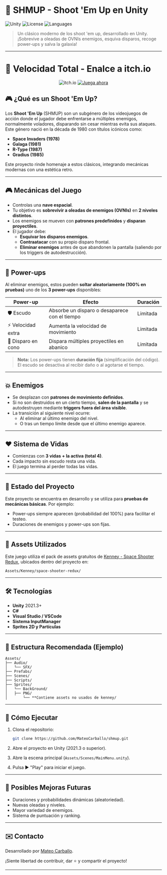 # 🚀 SHMUP - Shoot 'Em Up en Unity

![Unity](https://img.shields.io/badge/Unity-2021.3+-black?logo=unity&logoColor=white)
![License](https://img.shields.io/github/license/MateoCarballo/shmup)
![Languages](https://img.shields.io/github/languages/top/MateoCarballo/shmup)



> Un clásico moderno de los shoot 'em up, desarrollado en Unity. ¡Sobrevive a oleadas de OVNIs enemigos, esquiva disparos, recoge power-ups y salva la galaxia!

---
# 🚀 Velocidad Total - Enalce a itch.io 
<p align="center">
  <img src="https://img.shields.io/badge/ITCH.IO-FA5C5C?style=for-the-badge&logo=itch.io&logoColor=white" alt="itch.io">
  <a href="https://srcalico.itch.io/velocidad-total">
    <img src="https://img.shields.io/badge/JUEGA_AHORA-FF5722?style=for-the-badge&logo=gamejolt&logoColor=white" alt="Juega ahora">
  </a>
</p>

## 🎮 ¿Qué es un Shoot 'Em Up?

Los **Shoot 'Em Up** (SHMUP) son un subgénero de los videojuegos de acción donde el jugador debe enfrentarse a múltiples enemigos, normalmente voladores, disparando sin cesar mientras evita sus ataques. Este género nació en la década de 1980 con títulos icónicos como:

- **Space Invaders (1978)**
- **Galaga (1981)**
- **R-Type (1987)**
- **Gradius (1985)**

Este proyecto rinde homenaje a estos clásicos, integrando mecánicas modernas con una estética retro.

---

## 🎮 Mecánicas del Juego

- Controlas una **nave espacial**.
- Tu objetivo es **sobrevivir a oleadas de enemigos (OVNIs)** en **2 niveles distintos**.
- Los enemigos se mueven con **patrones predefinidos** y **disparan proyectiles**.
- El jugador debe:
  - **Esquivar los disparos enemigos**.
  - **Contraatacar** con su propio disparo frontal.
  - **Eliminar enemigos** antes de que abandonen la pantalla (saliendo por los triggers de autodestrucción).

---

## 🎁 Power-ups

Al eliminar enemigos, estos pueden **soltar aleatoriamente (100% en pruebas)** uno de los **3 power-ups** disponibles:

| Power-up               | Efecto                                      | Duración     |
|------------------------|---------------------------------------------|--------------|
| 🛡️ Escudo             | Absorbe un disparo o desaparece con el tiempo | Limitada     |
| ⚡ Velocidad extra     | Aumenta la velocidad de movimiento           | Limitada     |
| 🔫 Disparo en cono     | Dispara múltiples proyectiles en abanico     | Limitada     |

> **Nota:** Los power-ups tienen **duración fija** (simplificación del código). El escudo se desactiva al recibir daño o al agotarse el tiempo.

---

## 💥 Enemigos

- Se desplazan con **patrones de movimiento definidos**.
- Si no son destruidos en un cierto tiempo, **salen de la pantalla** y se autodestruyen mediante **triggers fuera del área visible**.
- La transición al siguiente nivel ocurre:
  - Al eliminar al último enemigo del nivel.
  - O tras un tiempo límite desde que el último enemigo aparece.

---

## ❤️ Sistema de Vidas

- Comienzas con **3 vidas + la activa (total 4)**.
- Cada impacto sin escudo resta una vida.
- El juego termina al perder todas las vidas.

---

## 🧪 Estado del Proyecto

Este proyecto se encuentra en desarrollo y se utiliza para **pruebas de mecánicas básicas**. Por ejemplo:

- Power-ups siempre aparecen (probabilidad del 100%) para facilitar el testeo.
- Duraciones de enemigos y power-ups son fijas.

---

## 🎨 Assets Utilizados

Este juego utiliza el pack de assets gratuitos de [Kenney - Space Shooter Redux](https://kenney.nl/assets/space-shooter-redux), ubicados dentro del proyecto en:

```
Assets/Kenney/space-shooter-redux/
```

---

## 🛠️ Tecnologías

- **Unity** 2021.3+
- **C#**
- **Visual Studio / VSCode**
- **Sistema InputManager**
- **Sprites 2D y Partículas**

---

## 📁 Estructura Recomendada (Ejemplo)

```
Assets/
├── Audio/
│   └── SFX/
├── Prefabs/
├── Scenes/
├── Scripts/
├── Sprites/
│   └── BackGround/
│   ├── PNG/
│       └── **Contiene assets no usados de kenney/

```

---

## 🚀 Cómo Ejecutar

1. Clona el repositorio:
   ```bash
   git clone https://github.com/MateoCarballo/shmup.git
   ```

2. Abre el proyecto en Unity (2021.3 o superior).

3. Abre la escena principal (`Assets/Scenes/MainMenu.unity`).

4. Pulsa ▶️ "Play" para iniciar el juego.

---

## 🔮 Posibles Mejoras Futuras

- Duraciones y probabilidades dinámicas (aleatoriedad).
- Nuevas oleadas y niveles.
- Mayor variedad de enemigos.
- Sistema de puntuación y ranking.

---

## ✉️ Contacto

Desarrollado por [Mateo Carballo](https://github.com/MateoCarballo).

¡Siente libertad de contribuir, dar ⭐ y compartir el proyecto!

---

